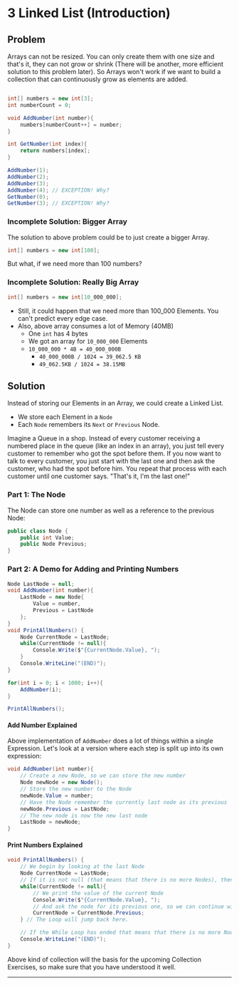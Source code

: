 # 3 Linked List (Introduction)

## Problem
Arrays can not be resized. You can only create them with one size and that's it, they can not grow or shrink (There will be another, more efficient solution to this problem later). So Arrays won't work if we want to build a collection that can continuously grow as elements are added.

```cs

int[] numbers = new int[3];
int numberCount = 0;

void AddNumber(int number){
    numbers[numberCount++] = number;
}

int GetNumber(int index){
    return numbers[index];
}

AddNumber(1);
AddNumber(2);
AddNumber(3);
AddNumber(4); // EXCEPTION! Why?
GetNumber(0);
GetNumber(3); // EXCEPTION! Why?
```

### Incomplete Solution: Bigger Array

The solution to above problem could be to just create a bigger Array.

```cs
int[] numbers = new int[100];
```

But what, if we need more than 100 numbers?

### Incomplete Solution: Really Big Array

```cs
int[] numbers = new int[10_000_000];
```

- Still, it could happen that we need more than 100_000 Elements. You can't predict every edge case.
- Also, above array consumes a lot of Memory (40MB)
  - One `int` has 4 bytes
  - We got an array for `10_000_000` Elements
  - `10_000_000 * 4B = 40_000_000B`
    - `40_000_000B / 1024 = 39_062.5 KB`
    - `49_062.5KB / 1024 = 38.15MB`

## Solution
Instead of storing our Elements in an Array, we could create a Linked List.
- We store each Element in a `Node`
- Each `Node` remembers its `Next` or `Previous` Node.

Imagine a Queue in a shop. Instead of every customer receiving a numbered place in the queue (like an index in an array), you just tell every customer to remember who got the spot before them. If you now want to talk to every customer, you just start with the last one and then ask the customer, who had the spot before him. You repeat that process with each customer until one customer says. "That's it, I'm the last one!"

### Part 1: The Node
The Node can store one number as well as a reference to the previous Node:

```cs
public class Node {
    public int Value;
    public Node Previous;
}
```

### Part 2: A Demo for Adding and Printing Numbers

```cs
Node LastNode = null;
void AddNumber(int number){
    LastNode = new Node{
        Value = number,
        Previous = LastNode
    };
}
void PrintAllNumbers() {
    Node CurrentNode = LastNode;
    while(CurrentNode != null){
        Console.Write($"{CurrentNode.Value}, ");
    }
    Console.WriteLine("(END)");
}

for(int i = 0; i < 1000; i++){
    AddNumber(i);
}

PrintAllNumbers();
```

#### Add Number Explained

Above implementation of `AddNumber` does a lot of things within a single Expression. Let's look at a version where each step is split up into its own expression:

```cs
void AddNumber(int number){
    // Create a new Node, so we can store the new number
    Node newNode = new Node();
    // Store the new number to the Node
    newNode.Value = number;
    // Have the Node remember the currently last node as its previous
    newNode.Previous = LastNode;
    // The new node is now the new last node
    LastNode = newNode;
}
```

#### Print Numbers Explained
```cs
void PrintAllNumbers() {
    // We begin by looking at the last Node
    Node CurrentNode = LastNode;
    // If it is not null (that means that there is no more Nodes), then:
    while(CurrentNode != null){
        // We print the value of the current Node
        Console.Write($"{CurrentNode.Value}, ");
        // And ask the node for its previous one, so we can continue with that one.
        CurrentNode = CurrentNode.Previous;
    } // The Loop will jump back here.

    // If the While Loop has ended that means that there is no more Nodes.
    Console.WriteLine("(END)");
}
```

Above kind of collection will the basis for the upcoming Collection Exercises, so make sure that you have understood it well.

---